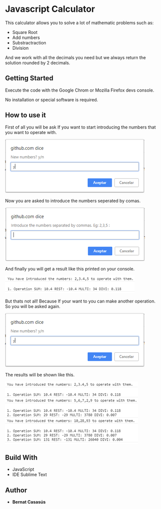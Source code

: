 # Javascript Calculator

This calculator allows you to solve a lot of mathematic problems such as:

* Square Root
* Add numbers
* Substractraction
* Division

And we work with all the decimals you need but we always return the solution rounded by 2 decimals.

## Getting Started

Execute the code with the Google Chrom or Mozilla Firefox devs console.

No installation or special software is required.

## How to use it

First of all you will be ask If you want to start introducing the numbers that you want to operate with.

![Aerolineas](./1.png
"aerolineas")

Now you are asked to introduce the numbers seperated by comas.

![Aerolineas](./2.png
"aerolineas")

And finally you will get a result like this printed on your console.

![Aerolineas](./3.png
"aerolineas")

But thats not all! Because If your want to you can make another operation. So you will be asked again.

![Aerolineas](./1.png
"aerolineas")

The results will be shown like this.

![Aerolineas](./4.png
"aerolineas")

## Build With
* JavaScript
* IDE Sublime Text
## Author
* **Bernat Casasús** 
